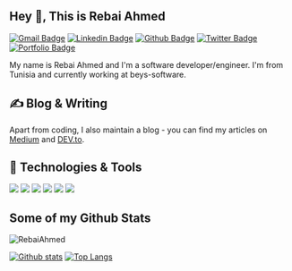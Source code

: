 
<!--
**Rebaiahmed/Rebaiahmed** is a ✨ _special_ ✨ repository because its `README.md` (this file) appears on your GitHub profile.



Here are some ideas to get you started:

- 🔭 I’m currently working on ...
- 🌱 I’m currently learning ...
- 👯 I’m looking to collaborate on ...
- 🤔 I’m looking for help with ...
- 💬 Ask me about ...
- 📫 How to reach me: ...
- 😄 Pronouns: ...
- ⚡ Fun fact: ...
-->

## Hey 👋, This is Rebai Ahmed
[![Gmail Badge](https://img.shields.io/badge/-rebai.ahmed@outlook.com-c14438?style=flat&logo=Gmail&logoColor=white&link=mailto:rebai.ahmed@outlook.com)](mailto:rebai.ahmed@outlook.com) 
[![Linkedin Badge](https://img.shields.io/badge/-https://www.linkedin.com/in/rebaiahmed/-0072b1?style=flat&logo=Linkedin&logoColor=white&link=https://www.linkedin.com/in/https://www.linkedin.com/in/rebaiahmed//)](https://www.linkedin.com/in/https://www.linkedin.com/in/rebaiahmed//) [![Github Badge](https://img.shields.io/badge/-RebaiAhmed-grey?style=flat&logo=github&logoColor=white&link=https://github.com/RebaiAhmed/)](https://www.github.com/RebaiAhmed/) [![Twitter Badge](https://img.shields.io/badge/-https://twitter.com/RebaiAhmed_-00acee?style=flat&logo=twitter&logoColor=white&link=https://twitter.com/https://twitter.com/RebaiAhmed_/)](https://www.twitter.com/https://twitter.com/RebaiAhmed_/) [![Portfolio Badge](https://img.shields.io/badge/portfolio-web-blue?style=flat&link=https://rebaiahmed.github.io/)](https://rebaiahmed.github.io/) <p align='left'> My name is Rebai Ahmed and I'm a software developer/engineer. I'm from Tunisia and currently working at beys-software.</p>


## &#x270d; Blog & Writing

Apart from coding, I also maintain a blog - you can find my articles  on [Medium](https://medium.com/@Ahmedrebai) and [DEV.to](https://dev.to/rebaiahmed).


## 🔧 Technologies & Tools
![](https://img.shields.io/badge/OS-Linux-informational?style=flat&logo=linux&logoColor=white&color=2bbc8a)
![](https://img.shields.io/badge/Code-Python-informational?style=flat&logo=python&logoColor=white&color=2bbc8a)
![](https://img.shields.io/badge/Code-JavaScript-informational?style=flat&logo=javascript&logoColor=white&color=2bbc8a)
![](https://img.shields.io/badge/Code-Make-informational?style=flat&logo=cmake&logoColor=white&color=2bbc8a)
![](https://img.shields.io/badge/Code-Vue-informational?style=flat&logo=react.js&logoColor=white&color=2bbc8a)
![](https://img.shields.io/badge/Tools-PostgreSQL-informational?style=flat&logo=postgresql&logoColor=white&color=2bbc8a)




## Some of my Github Stats
<p align=left> <img src=https://komarev.com/ghpvc/?username=RebaiAhmed alt=RebaiAhmed /> </p>

[![Github stats](https://github-readme-stats.vercel.app/api?username=RebaiAhmed&show_icons=true&include_all_commits=true)](https://github.com/RebaiAhmed/github-readme-stats)
[![Top Langs](https://github-readme-stats.vercel.app/api/top-langs/?username=RebaiAhmed&layout=compact)](https://github.com/RebaiAhmed/github-readme-stats)
